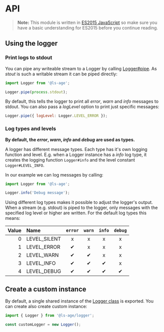 # API

> **Note:** This module is written in [ES2015 JavaScript](http://babeljs.io/learn-es2015/) so make sure you have a basic understanding for ES2015 before you continue reading.

## Using the logger

### Print logs to stdout

You can pipe any writeable stream to a Logger by calling [Logger#pipe](../../class/src/Logger.js~Logger.html#instance-method-pipe). As *stout* is such a writable stream it can be piped directly:

```javascript
import Logger from '@ls-age';

Logger.pipe(process.stdout);
```

By default, this tells the logger to print all *error*, *warn* and *info* messages to stdout. You can also pass a *logLevel* option to print just specific messages:

```javascript
Logger.pipe({ logLevel: Logger.LEVEL_ERROR });
```

### Log types and levels

**By default, the *error*, *warn*, *info* and *debug* are used as types.**

A logger has different message types. Each type has it's own logging function and level. E.g. when a Logger instance has a *info* log type, it creates the logging function `Logger#info` and the level constant `Logger#LEVEL_INFO`.

In our example we can log messages by calling:

```javascript
import Logger from '@ls-age';

Logger.info('Debug message');
```

Using different log types makes it possible to adjust the logger's output. When a stream (e.g. stdout) is piped to the logger, only messages with the specified log level or higher are written. For the default log types this means:

| Value | Name         | `error` | `warn`  | `info`  | `debug` |
|------:|:-------------|:-------:|:------:|:--------:|:-------:|
|     0 | LEVEL_SILENT |    x    |    x    |    x    |    x    |
|     1 | LEVEL_ERROR  |    ✔    |    x    |    x    |    x    |
|     2 | LEVEL_WARN   |    ✔    |    ✔    |    x    |    x    |
|     3 | LEVEL_INFO   |    ✔    |    ✔    |    ✔    |    x    |
|     4 | LEVEL_DEBUG  |    ✔    |    ✔    |    ✔    |    ✔    |

## Create a custom instance

By default, a single shared instance of the [Logger class](../../class/src/Logger.js~Logger.html) is exported. You can create also create custom instance:

```javascript
import { Logger } from '@ls-age/logger';

const customLogger = new Logger();
```

